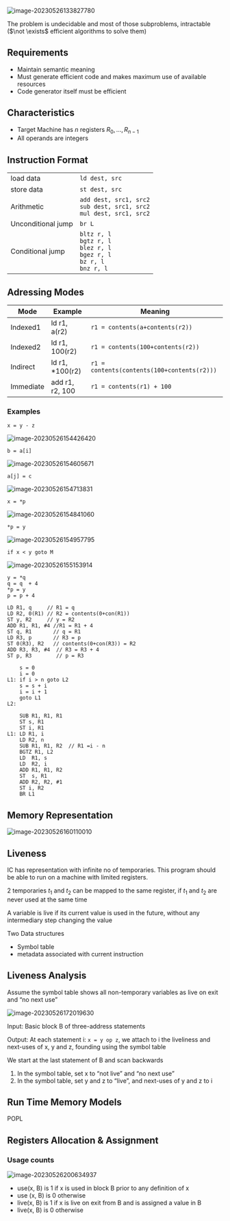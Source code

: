![image-20230526133827780](./assets/image-20230526133827780.png)

The problem is undecidable and most of  those subproblems, intractable ($\not \exists$ efficient algorithms to solve them)

## Requirements

- Maintain semantic meaning
- Must generate efficient code and makes maximum use of  available resources
- Code generator itself must be efficient

## Characteristics

- Target Machine has $n$ registers $R_0, \dots, R_{n-1}$
- All operands are integers

## Instruction Format

|                    |                                                              |
| ------------------ | ------------------------------------------------------------ |
| load data          | `ld dest, src`                                               |
| store data         | `st dest, src`                                               |
| Arithmetic         | `add dest, src1, src2`<br />`sub dest, src1, src2`<br />`mul dest, src1, src2` |
| Unconditional jump | `br L`                                                       |
| Conditional jump   | `bltz r, l`<br />`bgtz r, l`<br />`blez r, l`<br />`bgez r, l`<br />`bz r, l`<br />`bnz r, l` |

## Adressing Modes

| Mode      | Example         | Meaning                                     |
| --------- | --------------- | ------------------------------------------- |
| Indexed1  | ld r1, a(r2)    | `r1 = contents(a+contents(r2))`             |
| Indexed2  | ld r1, 100(r2)  | `r1 = contents(100+contents(r2))`           |
| Indirect  | ld r1, *100(r2) | `r1 = contents(contents(100+contents(r2)))` |
| Immediate | add r1, r2, 100 | `r1 = contents(r1) + 100`                   |

### Examples

```
x = y - z
```

![image-20230526154426420](./assets/image-20230526154426420.png)

```
b = a[i]
```

![image-20230526154605671](./assets/image-20230526154605671.png)

```
a[j] = c
```

![image-20230526154713831](./assets/image-20230526154713831.png)

```
x = *p
```

![image-20230526154841060](./assets/image-20230526154841060.png)

```
*p = y
```

![image-20230526154957795](./assets/image-20230526154957795.png)

```
if x < y goto M
```

![image-20230526155153914](./assets/image-20230526155153914.png)

```
y = *q
q = q  + 4
*p = y
p = p + 4
```

```
LD R1, q     // R1 = q
LD R2, 0(R1) // R2 = contents(0+con(R1))
ST y, R2     // y = R2
ADD R1, R1, #4 //R1 = R1 + 4
ST q, R1       // q = R1
LD R3, p       // R3 = p
ST 0(R3), R2   // contents(0+con(R3)) = R2
ADD R3, R3, #4  // R3 = R3 + 4
ST p, R3        // p = R3
```

```
    s = 0
    i = 0
L1: if i > n goto L2
    s = s + i
    i = i + 1
    goto L1
L2:
```

```
    SUB R1, R1, R1
    ST s, R1
    ST i, R1
L1: LD R1, i
    LD R2, n
    SUB R1, R1, R2  // R1 =i - n
    BGTZ R1, L2
    LD  R1, s
    LD  R2, i
    ADD R1, R1, R2
    ST  s, R1
    ADD R2, R2, #1
    ST i, R2
    BR L1
```

## Memory Representation

![image-20230526160110010](./assets/image-20230526160110010.png)

## Liveness

IC has representation with infinite no of temporaries. This program should be able to run on a machine with limited registers.

2 temporaries $t_1$ and $t_2$ can be mapped to the same register, if $t_1$ and $t_2$ are never used at the same time

A variable is live if its current value is used in the future, without any intermediary step changing the value

Two Data structures

- Symbol table
- metadata associated with current instruction

## Liveness Analysis

Assume the symbol table shows all non-temporary variables as live on exit and “no next use”

![image-20230526172019630](./assets/image-20230526172019630.png)

Input: Basic block B of three-address statements

Output: At each statement i: `x = y op z`, we attach to i the liveliness and next-uses of x, y and z, founding using the symbol table

We start at the last statement of B and scan backwards

1. In the symbol table, set x to “not live” and “no next use”
2. In the symbol table, set y and z to “live”, and next-uses of y and z to i

## Run Time Memory Models

POPL

## Registers Allocation & Assignment

### Usage counts

![image-20230526200634937](./assets/image-20230526200634937.png)

- use(x, B) is 1 if x is used in block B prior to any definition of x
- use (x, B) is 0 otherwise
- live(x, B) is 1 if x is live on exit from B and is assigned a value in B
- live(x, B) is 0 otherwise
